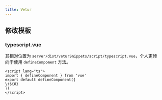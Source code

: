 ```yaml
---
title: Vetur
---
```


## 修改模板

### typescript.vue

其相对位置为 `server/dist/veturSnippets/script/typescript.vue`，个人更倾向于使用 `defineComponent` 方法。
```vue
<script lang="ts">
import { defineComponent } from 'vue'
export default defineComponent({
\t${0}
})
</script>
```